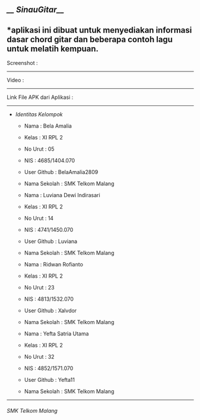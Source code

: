 ## *__ SinauGitar__*

*aplikasi ini dibuat untuk menyediakan informasi dasar chord gitar dan beberapa contoh lagu untuk melatih kempuan.
-------------------------------------------------------

Screenshot :


-------------------------------------------------------

Video :


-------------------------------------------------------

Link File APK dari Aplikasi :


-------------------------------------------------------

* *Identitas Kelompok* 
  * Nama          : Bela Amalia
  * Kelas         : XI RPL 2
  * No Urut       : 05
  * NIS           : 4685/1404.070
  * User Github   : BelaAmalia2809
  * Nama Sekolah  : SMK Telkom Malang
  
  * Nama          : Luviana Dewi Indirasari
  * Kelas         : XI RPL 2
  * No Urut       : 14
  * NIS           : 4741/1450.070
  * User Github   : Luviana
  * Nama Sekolah  : SMK Telkom Malang
  
  * Nama          : Ridwan Rofianto
  * Kelas         : XI RPL 2
  * No Urut       : 23
  * NIS           : 4813/1532.070
  * User Github   : Xalvdor
  * Nama Sekolah  : SMK Telkom Malang
  
  * Nama          : Yefta Satria Utama
  * Kelas         : XI RPL 2
  * No Urut       : 32
  * NIS           : 4852/1571.070
  * User Github   : Yefta11
  * Nama Sekolah  : SMK Telkom Malang
  
  

-------------------------------------------------------

###### *SMK Telkom Malang*
